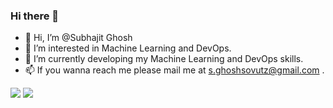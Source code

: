 ### Hi there 👋
- 👋 Hi, I’m @Subhajit Ghosh
- 👀 I’m interested in Machine Learning and DevOps.
- 🌱 I’m currently developing my Machine Learning and DevOps skills.
- 📫 If you wanna reach me please mail me at s.ghoshsovutz@gmail.com .
<img src = "https://github-readme-stats.vercel.app/api?username=gsub17">
<img src = "https://github-readme-stats.vercel.app/api/top-langs/?username=gsub17&theme=dark&hide_langs_below=1"/>



<!--
**gsub17/gsub17** is a ✨ _special_ ✨ repository because its `README.md` (this file) appears on your GitHub profile.

Here are some ideas to get you started:

- 🔭 I’m currently working on ...
- 🌱 I’m currently learning ...
- 👯 I’m looking to collaborate on ...
- 🤔 I’m looking for help with ...
- 💬 Ask me about ...
- 📫 How to reach me: ...
- 😄 Pronouns: ...
- ⚡ Fun fact: ...
-->
